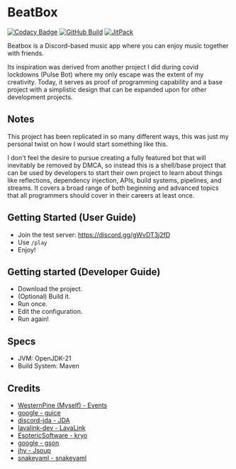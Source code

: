 # BeatBox

[![Codacy Badge](https://app.codacy.com/project/badge/Grade/a3b012e6b6dc4c9fb7898bd0e3e68271)](https://app.codacy.com/gh/WesternPine/beatbox/dashboard?utm_source=gh&utm_medium=referral&utm_content=&utm_campaign=Badge_grade)
[![GitHub Build](https://github.com/WesternPine/beatbox/actions/workflows/build.yml/badge.svg?branch=master)](https://github.com/WesternPine/beatbox/actions/workflows/build.yml)
[![JitPack](https://jitpack.io/v/WesternPine/beatbox.svg)](https://jitpack.io/#WesternPine/beatbox)

Beatbox is a Discord-based music app where you can enjoy music together with friends.

Its inspiration was derived from another project I did during covid lockdowns (Pulse Bot) where my only escape was the
extent of my creativity. Today, it serves as proof of programming capability and a base project with a simplistic design that can be expanded upon
for other development projects.

## Notes

This project has been replicated in so many different ways, this was just my personal twist on how I would start something like this.

I don't feel the desire to pursue creating a fully featured bot that will inevitably be removed by DMCA, 
so instead this is a shell/base project that can be used by developers to start their own project to learn about things like
reflections, dependency injection, APIs, build systems, pipelines, and streams. 
It covers a broad range of both beginning and advanced topics that all programmers should cover in their careers at least once.

## Getting Started (User Guide)

- Join the test server: https://discord.gg/gWvDT3j2fD
- Use `/play`
- Enjoy!

## Getting started (Developer Guide)

- Download the project.
- (Optional) Build it.
- Run once.
- Edit the configuration.
- Run again!

## Specs

- JVM: OpenJDK-21
- Build System: Maven

## Credits
- [WesternPine (Myself) - Events](https://github.com/WesternPine/Events)
- [google - guice](https://github.com/google/guice)
- [discord-jda - JDA](https://github.com/discord-jda/JDA)
- [lavalink-dev - LavaLink](https://github.com/lavalink-devs/Lavalink)
- [EsotericSoftware - kryo](https://github.com/EsotericSoftware/kryo)
- [google - gson](https://github.com/google/gson)
- [jhy - Jsoup](https://github.com/jhy/jsoup)
- [snakeyaml - snakeyaml](https://github.com/snakeyaml/snakeyaml)
